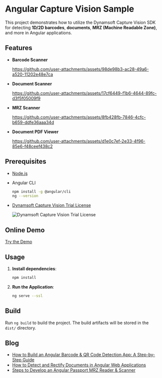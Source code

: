 # Angular Capture Vision Sample
This project demonstrates how to utilize the Dynamsoft Capture Vision SDK for detecting **1D/2D barcodes**, **documents**, **MRZ (Machine Readable Zone)**, and more in Angular applications.

## Features
- **Barcode Scanner**

    https://github.com/user-attachments/assets/98de98b3-ac28-49a6-a520-11202e48e7ca

- **Document Scanner**

    https://github.com/user-attachments/assets/17cf6449-f1b6-4644-89fc-d3f5f05009f9

- **MRZ Scanner**

    https://github.com/user-attachments/assets/8fb428fb-7846-4cfc-b659-ddfe36aaa34d

- **Document PDF Viewer**

    https://github.com/user-attachments/assets/d1e0c7ef-2e33-4f96-85e6-f48ceef438c2


   
## Prerequisites
- [Node.js](https://nodejs.org/en/download/)
- Angular CLI 

    ```bash
    npm install -g @angular/cli
    ng --version
    ```
- [Dynamsoft Capture Vision Trial License](https://www.dynamsoft.com/customer/license/trialLicense)

  ![Dynamsoft Capture Vision Trial License](https://www.dynamsoft.com/codepool/img/2024/07/capture-vision-suite-license.png)

## Online Demo
[Try the Demo](https://yushulx.me/angular-barcode-mrz-document-scanner/)


## Usage    
1. **Install dependencies**:
    
    ```bash
    npm install
    ```

2. **Run the Application**:
    
    ```bash
    ng serve --ssl
    ```

## Build

Run `ng build` to build the project. The build artifacts will be stored in the `dist/` directory.


## Blog
- [How to Build an Angular Barcode & QR Code Detection App: A Step-by-Step Guide](https://www.dynamsoft.com/codepool/angular-barcode-qr-code-scanner.html)
- [How to Detect and Rectify Documents in Angular Web Applications](https://www.dynamsoft.com/codepool/angular-document-edge-detection-rectification.html)
- [Steps to Develop an Angular Passport MRZ Reader & Scanner](https://www.dynamsoft.com/codepool/angular-mrz-reader-scanner.html)
